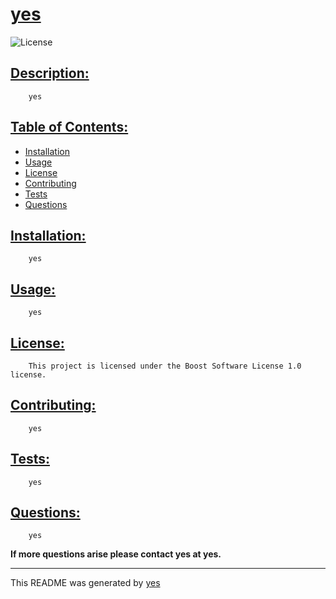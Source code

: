 # [yes](#yes)

![License](https://img.shields.io/badge/License-Boost_1.0-lightblue.svg)

## [Description:](#description:)

        yes
   
## [Table of Contents:](#table-of-contents:)
   
- [Installation](#installation)
- [Usage](#usage)
- [License](#license)
- [Contributing](#contributing)
- [Tests](#tests)
- [Questions](#questions)
   
## [Installation:](#installation:)
   
        yes
   
## [Usage:](#usage:)
   
        yes
   
## [License:](#license:)
   
        This project is licensed under the Boost Software License 1.0 license.
   
## [Contributing:](#contributing:)
   
        yes
   
## [Tests:](#tests:)
   
        yes
   
## [Questions:](#questions:)
   
        yes


**If more questions arise please contact yes at yes.**
   
------------------------------------------------------------------------------------------------
   
This README was generated by [yes](https://github.com/yes)